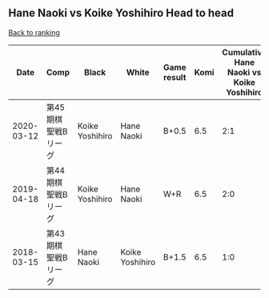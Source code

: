 ## Hane Naoki vs Koike Yoshihiro Head to head

[Back to ranking](../../index.md)




| **Date** | **Comp** | **Black** | **White** | **Game result** | **Komi** | **Cumulative Hane Naoki vs Koike Yoshihiro** | **Hane Naoki streak** | **Koike Yoshihiro streak** | 
| --- | --- | --- | --- | --- | --- | --- | --- | --- |
| 2020-03-12 | 第45期棋聖戦Bリーグ | Koike Yoshihiro | Hane Naoki | B+0.5 | 6.5 | 2:1 | 0 | 1 | 
| 2019-04-18 | 第44期棋聖戦Bリーグ | Koike Yoshihiro | Hane Naoki | W+R | 6.5 | 2:0 | 2 | 0 | 
| 2018-03-15 | 第43期棋聖戦Bリーグ | Hane Naoki | Koike Yoshihiro | B+1.5 | 6.5 | 1:0 | 1 | 0 |




